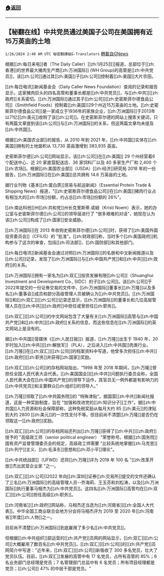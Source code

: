 ###  [:house:返回](README.md)
---


## 【秘翻在线】中共党员通过美国子公司在美国拥有近15万英亩的土地
`1/26/2024 2:40 AM UTC 秘密翻譯組G-Translators` [轉載自GNews](https://gnews.org/articles/2254458)

根据[[zh:每日来电]]者（The Daily Caller）[[zh:1月25日]]报道，总部位于[[zh:香港]]的世界最大猪肉生产商[[zh:万洲国际]] (WH Group)的高管是[[zh:中共党员]]，该[[zh:公司]]通过其[[zh:美国]]子[[zh:公司]]控制着[[zh:美国]]大片农田。

[[zh:每日电讯]]新闻基金会（Daily Caller News Foundation）查阅的记录和报告显示，这家猪肉巨头的四名高管和董事长都是[[zh:中共党员]]，与[[zh:中共]][[zh:政府]]关系密切。[[zh:万洲国际]]通过其子[[zh:公司]][[zh:史密斯菲尔德食品公司]]（Smithfield Foods）控制着[[zh:美国]]29个州近15万英亩的土地。[[zh:史密斯菲尔德食品公司]]是一家成立于1936年的家族企业，[[zh:万洲国际]]于2013年以71亿[[zh:美元]]收购了该[[zh:公司]]。在史密斯菲尔德的网站上搜索关键词，只有两篇文章提到该[[zh:公司]]与[[zh:万洲国际]]的关系，但这两篇文章均未提及[[zh:中共国]]。

根据[[zh:美国农业部]]的报告，从 2010 年到 2021 年，[[zh:中共国]]实体在[[zh:美国]]拥有的土地面积从 13,730 英亩激增到 383,935 英亩。

史密斯菲尔德[[zh:公司]]网站显示，该[[zh:公司]]在[[zh:美国]] 29 个州经营着6个配送中心、近 20 家直营配送店、36 家饲料厂以及 40 多家生产厂和 2,400 个[[zh:农场]]。根据[[zh:美国农业部]]（USDA）[[zh:经济]]研究局 2018 年的一份报告，[[zh:万洲国际]]在[[zh:美国]]总共拥有 14.6 万英亩的土地。

据行业刊物《基本[[zh:蛋白质]]贸易与航运新闻》（Essential Protein Trade & Shipping News）报道，"[[zh:史密斯菲尔德食品公司]]在[[zh:美国]]猪肉行业占有相当大的[[zh:市场]]份额，约占总[[zh:市场]]份额的 26%"。

[[zh:南达科他]]州[[zh:共和党]]州长克里斯蒂.诺姆（Kristi Noem）表示，她的办公室与史密斯菲尔德[[zh:公司]]的领导层进行了 "很多艰难的对话"，她现在认为该[[zh:公司]]构成了[[zh:国家]]安全威胁。

[[zh:万洲国际]]在 2013 年收购史密斯菲尔德[[zh:公司]]时，获得了[[zh:美国外国投资委员会]]（CFIUS）的 "批准"。[[zh:财政部]]称，当时多个[[zh:美国政府]]机构参与了这次的审查，包括[[zh:司法部]]、[[zh:国防部]]和其他部门。

[[zh:每日电讯]]新闻基金会通过对照[[zh:万洲国际]]的名册和中文新闻报道以及[[zh:公司]]记录，发现了[[zh:万洲国际]]与[[zh:中国共产党]]和[[zh:中共]][[zh:政府]]的关系。

[[zh:万洲国际]]拥有一家名为[[zh:双汇]]投资发展有限[[zh:公司]]（Shuanghui Investment and Development Co., SIDC）的子[[zh:公司]]。该[[zh:公司]]于2022年提交的一份证券交易的文件中，[[zh:万洲国际]]董事长[[zh:万隆]]以及多名[[zh:董事会]]成员和部分高级管理人员被确认为[[zh:中共党员]]。[[zh:万洲国际]]和[[zh:双汇]][[zh:公司]]记录还显示，[[zh:万洲国际]]的董事长和几位高层管理人员在[[zh:中共]][[zh:政府]]中担任或曾担任[[zh:职务]]。

[[zh:双汇]][[zh:公司]]的中文网站包含了大量有关[[zh:万洲国际]]高管与[[zh:中国共产党]]和[[zh:中共]][[zh:政府]]关系的信息，而这些信息在[[zh:万洲国际]]的英文网站上是没有的。

据[[zh:中共国]]营媒体《[[zh:人民日报]]》报道，[[zh:万隆]]出生于 1940 年，20 岁时加入[[zh:中共]][[zh:解放军]]（PLA），之后进入[[zh:中共国]]肉类行业。[[zh:万隆]]在[[zh:双汇]][[zh:公司]]的档案资料中写道，他曾多次担任[[zh:中共]][[zh:政府]][[zh:职务]]并获得[[zh:国家]]奖励。

[[zh:双汇]][[zh:公司]]的存档网站指出，“1998 年至 2018 年期间，[[zh:万隆]]曾担任全国人民代表大会代表。[[zh:美国国会]][[zh:中共]]问题执行委员会称，全国人民代表大会在[[zh:中国共产党]]的领导下运作，其官员无一例外都是有影响力的[[zh:中共党员]]和主要群众[[zh:组织]]的领导人。”

[[zh:万隆]]领取了[[zh:中共国务院]]的 "特殊津贴"。据国营[[zh:中共]]新闻社报道，这是一种奖励制度，旨在 "加强和改进党的[[zh:知识分子]]工作"。据[[zh:中共国]]人力资源和社会保障部称，这种免税奖励从每月大约 85 [[zh:美元]]的津贴到大约 2800 [[zh:美元]]的一次性支付不等。但目前尚不清楚[[zh:万隆]]是否仍在领取这一[[zh:政府]]奖励。

[[zh:双汇]][[zh:公司]]的存档网站还列出[[zh:万隆]]获得了[[zh:中共]][[zh:政府]]授予的 "高级政工师（senior political engineer） "荣誉称号。根据[[zh:国务院]]国有资产监督管理委员会的规定，高级政工师需要 "比较系统地掌握[[zh:马克思]][[zh:列宁]]主义、[[zh:毛泽东]]思想和[[zh:邓小平]]理论"。

[[zh:中共统战部]]（UFWD）还将[[zh:万隆]]评为 2018 年 100 名 "[[zh:改革开放]]杰出民营企业家 "之一。

[[zh:双汇]][[zh:公司]]2022 年向[[zh:深圳]]证券[[zh:交易所]]提交的文件还确认了三名[[zh:万洲国际]]的高级管理人员\--乔海莉、王玉芬和刘松涛，以及[[zh:万洲国际]]执行董事马相杰为[[zh:中共党员]]。这四名[[zh:万洲国际]]高管均在[[zh:双汇]][[zh:公司]]担任高级[[zh:职务]]。

[[zh:河南省]][[zh:政府]]网站称，马相杰还当选为[[zh:河南省]][[zh:全国人大代表]]。中华全国工商业联合会地方分会将马相杰评为 2019 至 2020 年[[zh:河南省]]年度[[zh:人物]]之一。

目前尚不清楚[[zh:万洲国际]]到底雇用了多少名[[zh:中共党员]]。

但根据[[zh:中共组织]]部运营的[[zh:共产党]]员网的网站显示，[[zh:双汇]][[zh:公司]]大概雇用了数百名[[zh:中共党员]]。[[zh:双汇]][[zh:公司]]的[[zh:共产党]]员网简介中写道："近年来，[[zh:双汇]][[zh:公司]]新吸收了 300 多名党员，壮大了党员队伍。目前，[[zh:双汇]]发展的高管中有 17 名党员，占所有高管的 85%；6 名业务部门总经理是党员；7 名管理部门总监中有 6 名党员；所有项目经理都是党员；[[zh:公司]] 47% 的中层干部是党员。"
